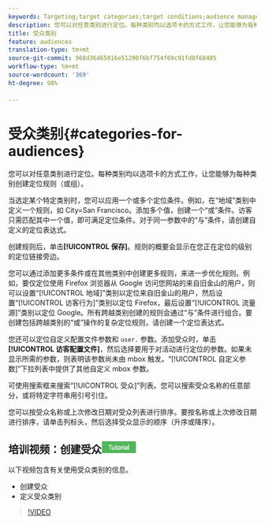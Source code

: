 ```yaml
---
keywords: Targeting;target categories;target conditions;audience manager;custom profile parameters;visitor profile;custom user parameters;target rules
description: 您可以对任意类别进行定位。每种类别均以选项卡的方式工作，让您能够为每种类别创建定位规则（或组）。
title: 受众类别
feature: audiences
translation-type: tm+mt
source-git-commit: 968d36d65016e51290f6bf754f69c91fd8f68405
workflow-type: tm+mt
source-wordcount: '369'
ht-degree: 98%

---
```



# 受众类别{#categories-for-audiences}

您可以对任意类别进行定位。每种类别均以选项卡的方式工作，让您能够为每种类别创建定位规则（或组）。

当选定某个特定类别时，您可以应用一个或多个定位条件。例如，在“地域”类别中定义一个规则，如 City=San Francisco。添加多个值，创建一个“或”条件。访客只需匹配其中一个值，即可满足定位条件。对于同一参数中的“与”条件，请创建自定义的定位表达式。

创建规则后，单击&#x200B;**[!UICONTROL 保存]**。规则的概要会显示在您正在定位的级别的定位链接旁边。

您可以通过添加更多条件或在其他类别中创建更多规则，来进一步优化规则。例如，要仅定位使用 Firefox 浏览器从 Google 访问您网站的来自旧金山的用户，则可以设置“[!UICONTROL 地域]”类别以定位来自旧金山的用户，然后设置“[!UICONTROL 访客行为]”类别以定位 Firefox，最后设置“[!UICONTROL 流量源]”类别以定位 Google。所有跨越类别创建的规则会通过“与”条件进行组合。要创建包括跨越类别的“或”操作的复杂定位规则，请创建一个定位表达式。

您还可以定位自定义配置文件参数和 `user.` 参数。添加受众时，单击&#x200B;**[!UICONTROL 访客配置文件]**，然后选择要用于对活动进行定位的参数。如果未显示所需的参数，则表明该参数尚未由 mbox 触发。“[!UICONTROL 自定义参数]”下拉列表中提供了其他自定义 mbox 参数。

可使用搜索框来搜索“[!UICONTROL 受众]”列表。您可以搜索受众名称的任意部分，或将特定字符串用引号引住。

您可以按受众名称或上次修改日期对受众列表进行排序。要按名称或上次修改日期进行排序，请单击列标头，然后选择受众显示的顺序（升序或降序）。

## 培训视频：创建受众![教程标记](/help/assets/tutorial.png)

以下视频包含有关使用受众类别的信息。

* 创建受众
* 定义受众类别

>[!VIDEO](https://video.tv.adobe.com/v/17392)